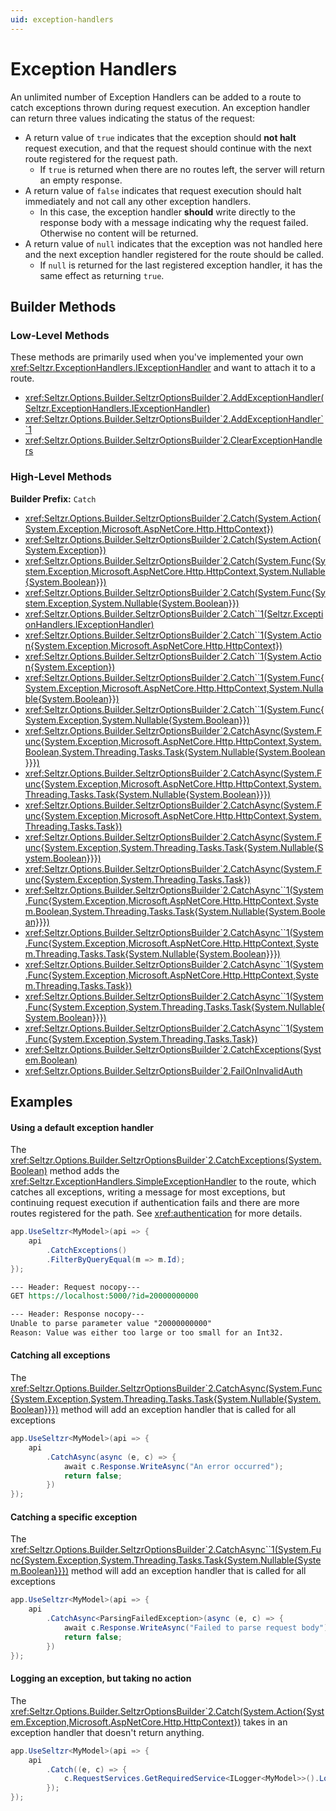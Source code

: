 ```yaml
---
uid: exception-handlers
---
```


# Exception Handlers
An unlimited number of Exception Handlers can be added to a route to catch exceptions thrown during request execution. An exception handler can return three values indicating the status of the request:

- A return value of `true` indicates that the exception should **not halt** request execution, and that the request should continue with the next route registered for the request path. 
	- If `true` is returned when there are no routes left, the server will return an empty response.
- A return value of `false` indicates that request execution should halt immediately and not call any other exception handlers.
	- In this case, the exception handler **should** write directly to the response body with a message indicating why the request failed. Otherwise no content will be returned.
- A return value of `null` indicates that the exception was not handled here and the next exception handler registered for the route should be called.
	 - If `null` is returned for the last registered exception handler, it has the same effect as returning `true`.

## Builder Methods
### Low-Level Methods
These methods are primarily used when you've implemented your own <xref:Seltzr.ExceptionHandlers.IExceptionHandler> and want to attach it to a route.

- <xref:Seltzr.Options.Builder.SeltzrOptionsBuilder`2.AddExceptionHandler(Seltzr.ExceptionHandlers.IExceptionHandler)>
- <xref:Seltzr.Options.Builder.SeltzrOptionsBuilder`2.AddExceptionHandler``1>
- <xref:Seltzr.Options.Builder.SeltzrOptionsBuilder`2.ClearExceptionHandlers>
### High-Level Methods
**Builder Prefix:** `Catch`
- <xref:Seltzr.Options.Builder.SeltzrOptionsBuilder`2.Catch(System.Action{System.Exception,Microsoft.AspNetCore.Http.HttpContext})>
- <xref:Seltzr.Options.Builder.SeltzrOptionsBuilder`2.Catch(System.Action{System.Exception})>
- <xref:Seltzr.Options.Builder.SeltzrOptionsBuilder`2.Catch(System.Func{System.Exception,Microsoft.AspNetCore.Http.HttpContext,System.Nullable{System.Boolean}})>
- <xref:Seltzr.Options.Builder.SeltzrOptionsBuilder`2.Catch(System.Func{System.Exception,System.Nullable{System.Boolean}})>
- <xref:Seltzr.Options.Builder.SeltzrOptionsBuilder`2.Catch``1(Seltzr.ExceptionHandlers.IExceptionHandler)>
- <xref:Seltzr.Options.Builder.SeltzrOptionsBuilder`2.Catch``1(System.Action{System.Exception,Microsoft.AspNetCore.Http.HttpContext})>
- <xref:Seltzr.Options.Builder.SeltzrOptionsBuilder`2.Catch``1(System.Action{System.Exception})>
- <xref:Seltzr.Options.Builder.SeltzrOptionsBuilder`2.Catch``1(System.Func{System.Exception,Microsoft.AspNetCore.Http.HttpContext,System.Nullable{System.Boolean}})>
- <xref:Seltzr.Options.Builder.SeltzrOptionsBuilder`2.Catch``1(System.Func{System.Exception,System.Nullable{System.Boolean}})>
- <xref:Seltzr.Options.Builder.SeltzrOptionsBuilder`2.CatchAsync(System.Func{System.Exception,Microsoft.AspNetCore.Http.HttpContext,System.Boolean,System.Threading.Tasks.Task{System.Nullable{System.Boolean}}})>
- <xref:Seltzr.Options.Builder.SeltzrOptionsBuilder`2.CatchAsync(System.Func{System.Exception,Microsoft.AspNetCore.Http.HttpContext,System.Threading.Tasks.Task{System.Nullable{System.Boolean}}})>
- <xref:Seltzr.Options.Builder.SeltzrOptionsBuilder`2.CatchAsync(System.Func{System.Exception,Microsoft.AspNetCore.Http.HttpContext,System.Threading.Tasks.Task})>
- <xref:Seltzr.Options.Builder.SeltzrOptionsBuilder`2.CatchAsync(System.Func{System.Exception,System.Threading.Tasks.Task{System.Nullable{System.Boolean}}})>
- <xref:Seltzr.Options.Builder.SeltzrOptionsBuilder`2.CatchAsync(System.Func{System.Exception,System.Threading.Tasks.Task})>
- <xref:Seltzr.Options.Builder.SeltzrOptionsBuilder`2.CatchAsync``1(System.Func{System.Exception,Microsoft.AspNetCore.Http.HttpContext,System.Boolean,System.Threading.Tasks.Task{System.Nullable{System.Boolean}}})>
- <xref:Seltzr.Options.Builder.SeltzrOptionsBuilder`2.CatchAsync``1(System.Func{System.Exception,Microsoft.AspNetCore.Http.HttpContext,System.Threading.Tasks.Task{System.Nullable{System.Boolean}}})>
- <xref:Seltzr.Options.Builder.SeltzrOptionsBuilder`2.CatchAsync``1(System.Func{System.Exception,Microsoft.AspNetCore.Http.HttpContext,System.Threading.Tasks.Task})>
- <xref:Seltzr.Options.Builder.SeltzrOptionsBuilder`2.CatchAsync``1(System.Func{System.Exception,System.Threading.Tasks.Task{System.Nullable{System.Boolean}}})>
- <xref:Seltzr.Options.Builder.SeltzrOptionsBuilder`2.CatchAsync``1(System.Func{System.Exception,System.Threading.Tasks.Task})>
- <xref:Seltzr.Options.Builder.SeltzrOptionsBuilder`2.CatchExceptions(System.Boolean)>
- <xref:Seltzr.Options.Builder.SeltzrOptionsBuilder`2.FailOnInvalidAuth>

## Examples
#### Using a default exception handler
The <xref:Seltzr.Options.Builder.SeltzrOptionsBuilder`2.CatchExceptions(System.Boolean)> method adds the <xref:Seltzr.ExceptionHandlers.SimpleExceptionHandler> to the route, which catches all exceptions, writing a message for most exceptions, but continuing request execution if authentication fails and there are more routes registered for the path. See <xref:authentication> for more details.

```csharp
app.UseSeltzr<MyModel>(api => {
    api
		.CatchExceptions()
		.FilterByQueryEqual(m => m.Id);
});
```

```rest
--- Header: Request nocopy---
GET https://localhost:5000/?id=20000000000
```
```xml
--- Header: Response nocopy---
Unable to parse parameter value "20000000000"
Reason: Value was either too large or too small for an Int32.
```

#### Catching all exceptions
The <xref:Seltzr.Options.Builder.SeltzrOptionsBuilder`2.CatchAsync(System.Func{System.Exception,System.Threading.Tasks.Task{System.Nullable{System.Boolean}}})> method will add an exception handler that is called for all exceptions

```csharp
app.UseSeltzr<MyModel>(api => {
    api
		.CatchAsync(async (e, c) => {
			await c.Response.WriteAsync("An error occurred");
			return false;
		})
});
```

#### Catching a specific exception
The <xref:Seltzr.Options.Builder.SeltzrOptionsBuilder`2.CatchAsync``1(System.Func{System.Exception,System.Threading.Tasks.Task{System.Nullable{System.Boolean}}})> method will add an exception handler that is called for all exceptions

```csharp
app.UseSeltzr<MyModel>(api => {
    api
		.CatchAsync<ParsingFailedException>(async (e, c) => {
			await c.Response.WriteAsync("Failed to parse request body");
			return false;
		})
});
```

#### Logging an exception, but taking no action
The <xref:Seltzr.Options.Builder.SeltzrOptionsBuilder`2.Catch(System.Action{System.Exception,Microsoft.AspNetCore.Http.HttpContext})> takes in an exception handler that doesn't return anything.
```csharp
app.UseSeltzr<MyModel>(api => {
    api
		.Catch((e, c) => {
			c.RequestServices.GetRequiredService<ILogger<MyModel>>().LogError(e, "An error occurred");
		});
});
```

